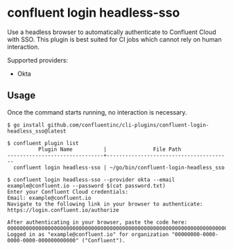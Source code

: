 # confluent login headless-sso

Use a headless browser to automatically authenticate to Confluent Cloud with SSO.
This plugin is best suited for CI jobs which cannot rely on human interaction.

Supported providers:
* Okta

## Usage

Once the command starts running, no interaction is necessary.

```
$ go install github.com/confluentinc/cli-plugins/confluent-login-headless_sso@latest

$ confluent plugin list
          Plugin Name          |               File Path                
-------------------------------+----------------------------------------
  confluent login headless-sso | ~/go/bin/confluent-login-headless_sso  

$ confluent login headless-sso --provider okta --email example@confluent.io --password $(cat password.txt)
Enter your Confluent Cloud credentials:
Email: example@confluent.io
Navigate to the following link in your browser to authenticate:
https://login.confluent.io/authorize

After authenticating in your browser, paste the code here:
00000000000000000000000000000000000000000000000000000000000000000000000000000000000000000
Logged in as "example@confluent.io" for organization "00000000-0000-0000-0000-000000000000" ("Confluent").
```
